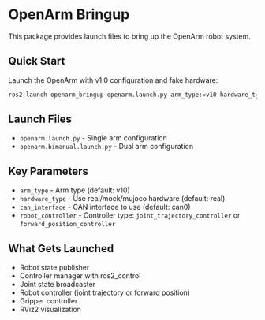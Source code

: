 # OpenArm Bringup

This package provides launch files to bring up the OpenArm robot system.

## Quick Start

Launch the OpenArm with v1.0 configuration and fake hardware:

```bash
ros2 launch openarm_bringup openarm.launch.py arm_type:=v10 hardware_type:=real
```

## Launch Files

- `openarm.launch.py` - Single arm configuration
- `openarm.bimanual.launch.py` - Dual arm configuration

## Key Parameters

- `arm_type` - Arm type (default: v10)
- `hardware_type` - Use real/mock/mujoco hardware (default: real)
- `can_interface` - CAN interface to use (default: can0)
- `robot_controller` - Controller type: `joint_trajectory_controller` or `forward_position_controller`

## What Gets Launched

- Robot state publisher
- Controller manager with ros2_control
- Joint state broadcaster
- Robot controller (joint trajectory or forward position)
- Gripper controller
- RViz2 visualization
